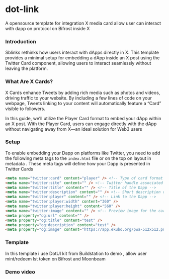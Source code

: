 # dot-link
A opensource template for integration X media card allow user can interact with dapp on protocol on Bifrost inside X 


### Introduction

Sblinks rethinks how users interact with dApps directly in X. This template provides a minimal setup for embedding a dApp inside an X post using the Twitter Card component, allowing users to interact seamlessly without leaving the platform.

### What Are X Cards?

X Cards enhance Tweets by adding rich media such as photos and videos, driving traffic to your website. By including a few lines of code on your webpage, Tweets linking to your content will automatically feature a “Card” visible to followers.

In this guide, we’ll utilize the Player Card format to embed your dApp within an X post. With the Player Card, users can engage directly with the dApp without navigating away from X—an ideal solution for Web3 users


### Setup
To enable embedding your Dapp on platforms like Twitter, you need to add the following meta tags to the `index.html` file or on the top on layout in metadata . These meta tags will define how your Dapp is presented in Twitter Cards 

```html
<meta name="twitter:card" content="player" /> <!-- Type of card format used for embedding -->
<meta name="twitter:site" content="" /> <!-- Twitter handle associated with the Dapp -->
<meta name="twitter:title" content="" /> <!-- Title of the Dapp -->
<meta name="twitter:description" content="" /> <!-- Short description of the Dapp -->
<meta name="twitter:player" content="" /> <!-- Link to the Dapp -->
<meta name="twitter:player:width" content="360" />
<meta name="twitter:player:height" content="560" />
<meta name="twitter:image" content="" /> <!-- Preview image for the card -->
<meta property="og:url" content="" />
<meta property="og:title" content="test" />
<meta property="og:description" content="test" />
<meta property="og:image" content="https://app.ekubo.org/pwa-512x512.png" />
```

### Template 
In this template i use DotUI kit from Buildstation to demo , allow user mint/redeem lst token on Bifrost and Moonbeam

### Demo video 

